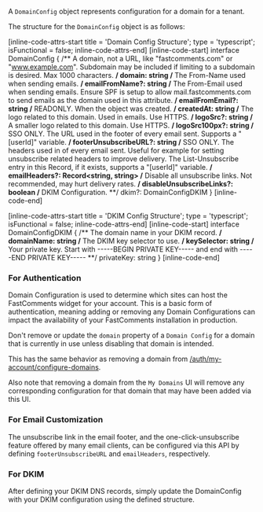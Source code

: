 A `DomainConfig` object represents configuration for a domain for a tenant.

The structure for the `DomainConfig` object is as follows:

[inline-code-attrs-start title = 'Domain Config Structure'; type = 'typescript'; isFunctional = false; inline-code-attrs-end]
[inline-code-start]
interface DomainConfig {
    /** A domain, not a URL, like "fastcomments.com" or "www.example.com". Subdomain may be included if limiting to a subdomain is desired. Max 1000 characters. **/
    domain: string
    /** The From-Name used when sending emails. **/
    emailFromName?: string
    /** The From-Email used when sending emails. Ensure SPF is setup to allow mail.fastcomments.com to send emails as the domain used in this attribute. **/
    emailFromEmail?: string
    /** READONLY. When the object was created. **/
    createdAt: string
    /** The logo related to this domain. Used in emails. Use HTTPS. **/
    logoSrc?: string
    /** A smaller logo related to this domain. Use HTTPS. **/
    logoSrc100px?: string
    /** SSO ONLY. The URL used in the footer of every email sent. Supports a "[userId]" variable. **/
    footerUnsubscribeURL?: string
    /** SSO ONLY. The headers used in of every email sent. Useful for example for setting unsubscribe related headers to improve delivery. The List-Unsubscribe entry in this Record, if it exists, supports a "[userId]" variable. **/
    emailHeaders?: Record<string, string>
    /** Disable all unsubscribe links. Not recommended, may hurt delivery rates. **/
    disableUnsubscribeLinks?: boolean
    /** DKIM Configuration. **/
    dkim?: DomainConfigDKIM
}
[inline-code-end]

[inline-code-attrs-start title = 'DKIM Config Structure'; type = 'typescript'; isFunctional = false; inline-code-attrs-end]
[inline-code-start]
interface DomainConfigDKIM {
    /** The domain name in your DKIM record. **/
    domainName: string
    /** The DKIM key selector to use. **/
    keySelector: string
    /** Your private key. Start with -----BEGIN PRIVATE KEY----- and end with -----END PRIVATE KEY----- **/
    privateKey: string
}
[inline-code-end]

### For Authentication

Domain Configuration is used to determine which sites can host the FastComments widget for your account. This is a basic form
of authentication, meaning adding or removing any Domain Configurations can impact the availability of your FastComments installation
in production.

Don't remove or update the `domain` property of a `Domain Config` for a domain that is currently in use unless disabling that domain is intended.

This has the same behavior as removing a domain from [/auth/my-account/configure-domains](https://fastcomments.com/auth/my-account/configure-domains).

Also note that removing a domain from the `My Domains` UI will remove any corresponding configuration for that domain that may have been added via this UI.

### For Email Customization

The unsubscribe link in the email footer, and the one-click-unsubscribe feature offered by many email clients, can be configured via this API by defining `footerUnsubscribeURL` and `emailHeaders`, respectively.

### For DKIM

After defining your DKIM DNS records, simply update the DomainConfig with your DKIM configuration using the defined structure. 
